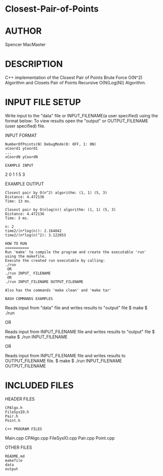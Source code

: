 # Closest-Pair-of-Points
AUTHOR
=======
Spencer MacMaster

DESCRIPTION
============
C++ implementation of the Closest Pair of Points Brute
Force O(N^2) Algorithm  and Closets Pair of Points Recursive O(N(Log(N)) Algorithm.

INPUT FILE SETUP
===============
Write input to the "data" file or  INPUT_FILENAME(a user specified) using the format below:
To view results open the "output" or OUTPUT_FILENAME (user specified) file. 

INPUT FORMAT
~~~~~~~~~~~~
NumberOfPoints(N) DebugMode(0: OFF, 1: ON)
xCoord1 yCoord1
...
xCoordN yCoordN

EXAMPLE INPUT
~~~~~~~~~~~~~
2 0
1 1
5 3

EXAMPLE OUTPUT
~~~~~~~~~~~~~~~
Closest pair by O(n^2) algorithm: (1, 1) (5, 3)
Distance: 4.472136
Time: 13 ms.

Closest pair by O(nlog(n)) algorithm: (1, 1) (5, 3)
Distance: 4.472136
Time: 3 ms.

n: 2
time2/(n*log(n)): 2.164042
time2/(n*log(n)^2): 3.122053

HOW TO RUN
===========
Run 'make' to compile the program and create the executable 'run' using the makefile.
Execute the created run executable by calling:
./run 
 OR
./run INPUT_ FILENAME
 OR 
./run INPUT_FILENAME OUTPUT_FILENAME

Also has the commands 'make clean' and 'make tar'

BASH COMMANDS EXAMPLES
~~~~~~~~~~~~~~~~~~~~~~~~
Reads input from "data" file and writes results to "output" file
$ make
$ ./run

OR

Reads input from INPUT_FILENAME file and writes results to "output" file
$ make
$ ./run INPUT_FILENAME

OR

Reads input from INPUT_FILENAME file and writes results to OUTPUT_FILENAME file.
$ make
$ ./run INPUT_FILENAME OUTPUT_FILENAME

INCLUDED FILES
===============

HEADER FILES
~~~~~~~~~~~~
CPAlgo.h
FileSysIO.h
Pair.h
Point.h

C++ PROGRAM FILES
~~~~~~~~~~~~~~~~~~
Main.cpp
CPAlgo.cpp
FileSysIO.cpp
Pair.cpp
Point.cpp

OTHER FILES
~~~~~~~~~~~
README.md
makefile
data
output
